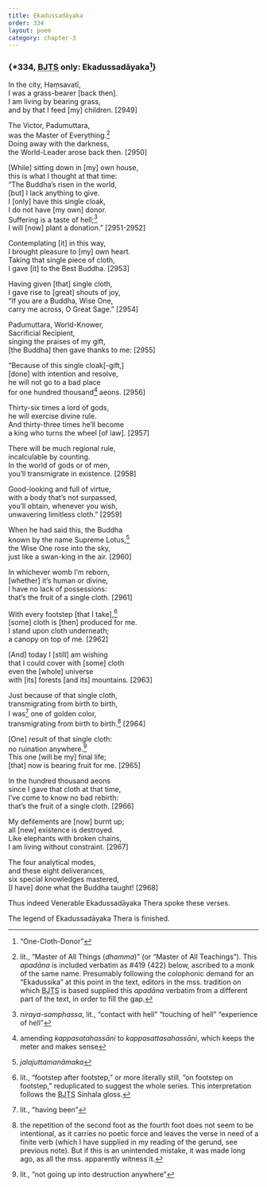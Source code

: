 ```yaml
---
title: Ekadussadāyaka
order: 334
layout: poem
category: chapter-3
---
```


### {\*334, <abbr title="Buddha Jayanthi Tripitaka Series">BJTS</abbr> only: Ekadussadāyaka[^1]}

In the city, Haṃsavatī,  
I was a grass-bearer \[back then\].  
I am living by bearing grass,  
and by that I feed \[my\] children. \[2949\]

The Victor, Padumuttara,  
was the Master of Everything.[^2]  
Doing away with the darkness,  
the World-Leader arose back then. \[2950\]

\[While\] sitting down in \[my\] own house,  
this is what I thought at that time:  
“The Buddha’s risen in the world,  
\[but\] I lack anything to give.  
I \[only\] have this single cloak,  
I do not have \[my own\] donor.  
Suffering is a taste of hell;[^3]  
I will \[now\] plant a donation.” \[2951-2952\]

Contemplating \[it\] in this way,  
I brought pleasure to \[my\] own heart.  
Taking that single piece of cloth,  
I gave \[it\] to the Best Buddha. \[2953\]

Having given \[that\] single cloth,  
I gave rise to \[great\] shouts of joy,  
“If you are a Buddha, Wise One,  
carry me across, O Great Sage.” \[2954\]

Padumuttara, World-Knower,  
Sacrificial Recipient,  
singing the praises of my gift,  
\[the Buddha\] then gave thanks to me: \[2955\]

“Because of this single cloak\[-gift,\]  
\[done\] with intention and resolve,  
he will not go to a bad place  
for one hundred thousand[^4] aeons. \[2956\]

Thirty-six times a lord of gods,  
he will exercise divine rule.  
And thirty-three times he’ll become  
a king who turns the wheel \[of law\]. \[2957\]

There will be much regional rule,  
incalculable by counting.  
In the world of gods or of men,  
you’ll transmigrate in existence. \[2958\]

Good-looking and full of virtue,  
with a body that’s not surpassed,  
you’ll obtain, whenever you wish,  
unwavering limitless cloth.” \[2959\]

When he had said this, the Buddha  
known by the name Supreme Lotus,[^5]  
the Wise One rose into the sky,  
just like a swan-king in the air. \[2960\]

In whichever womb I’m reborn,  
\[whether\] it’s human or divine,  
I have no lack of possessions:  
that’s the fruit of a single cloth. \[2961\]

With every footstep \[that I take\],[^6]  
\[some\] cloth is \[then\] produced for me.  
I stand upon cloth underneath;  
a canopy on top of me. \[2962\]

\[And\] today I \[still\] am wishing  
that I could cover with \[some\] cloth  
even the \[whole\] universe  
with \[its\] forests \[and its\] mountains. \[2963\]

Just because of that single cloth,  
transmigrating from birth to birth,  
I was[^7] one of golden color,  
transmigrating from birth to birth.[^8] \[2964\]

\[One\] result of that single cloth:  
no ruination anywhere.[^9]  
This one \[will be my\] final life;  
\[that\] now is bearing fruit for me. \[2965\]

In the hundred thousand aeons  
since I gave that cloth at that time,  
I’ve come to know no bad rebirth:  
that’s the fruit of a single cloth. \[2966\]

My defilements are \[now\] burnt up;  
all \[new\] existence is destroyed.  
Like elephants with broken chains,  
I am living without constraint. \[2967\]

The four analytical modes,  
and these eight deliverances,  
six special knowledges mastered,  
\[I have\] done what the Buddha taught! \[2968\]

Thus indeed Venerable Ekadussadāyaka Thera spoke these verses.

The legend of Ekadussadāyaka Thera is finished.

[^1]: “One-Cloth-Donor”

[^2]: lit., “Master of All Things (*dhamma*)” (or “Master of All Teachings”). This *apadāna* is included verbatim as \#419 {422} below, ascribed to a monk of the same name. Presumably following the colophonic demand for an “Ekadussika” at this point in the text, editors in the mss. tradition on which <abbr title="Buddha Jayanthi Tripitaka Series">BJTS</abbr> is based supplied this *apadāna* verbatim from a different part of the text, in order to fill the gap.

[^3]: *niraya-samphassa*, lit., “contact with hell” “touching of hell” “experience of hell”

[^4]: amending *kappasatahassāni* to *kappasattasahassāni*, which keeps the meter and makes sense

[^5]: *jalajuttamanāmaka*

[^6]: lit., “footstep after footstep,” or more literally still, “on footstep on footstep,” reduplicated to suggest the whole series. This interpretation follows the <abbr title="Buddha Jayanthi Tripitaka Series">BJTS</abbr> Sinhala gloss.

[^7]: lit., "having been”

[^8]: the repetition of the second foot as the fourth foot does not seem to be intentional, as it carries no poetic force and leaves the verse in need of a finite verb (which I have supplied in my reading of the gerund, see previous note). But if this is an unintended mistake, it was made long ago, as all the mss. apparently witness it.

[^9]: lit., “not going up into destruction anywhere”
